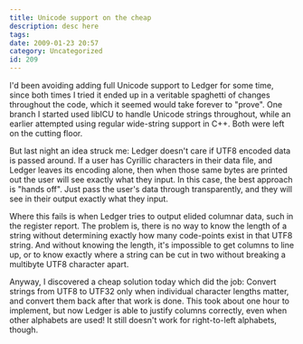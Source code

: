 ```yaml
---
title: Unicode support on the cheap
description: desc here
tags: 
date: 2009-01-23 20:57
category: Uncategorized
id: 209
---
```


I'd been avoiding adding full Unicode support to Ledger for some time, since both times I tried it ended up in a veritable spaghetti of changes throughout the code, which it seemed would take forever to "prove".  One branch I started used libICU to handle Unicode strings throughout, while an earlier attempted using regular wide-string support in C++.  Both were left on the cutting floor.

<!--more-->
But last night an idea struck me: Ledger doesn't care if UTF8 encoded data is passed around.  If a user has Cyrillic characters in their data file, and Ledger leaves its encoding alone, then when those same bytes are printed out the user will see exactly what they input.  In this case, the best approach is "hands off".  Just pass the user's data through transparently, and they will see in their output exactly what they input.

Where this fails is when Ledger tries to output elided columnar data, such in the register report.  The problem is, there is no way to know the length of a string without determining exactly how many code-points exist in that UTF8 string.  And without knowing the length, it's impossible to get columns to line up, or to know exactly where a string can be cut in two without breaking a multibyte UTF8 character apart.

Anyway, I discovered a cheap solution today which did the job: Convert strings from UTF8 to UTF32 only when individual character lengths matter, and convert them back after that work is done.  This took about one hour to implement, but now Ledger is able to justify columns correctly, even when other alphabets are used!  It still doesn't work for right-to-left alphabets, though.

